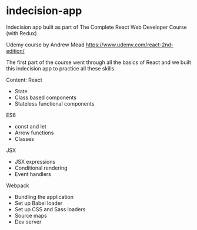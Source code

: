 # indecision-app
Indecision app built as part of The Complete React Web Developer Course (with Redux)

Udemy course by Andrew Mead
https://www.udemy.com/react-2nd-edition/

The first part of the course went through all the basics of React and we built this indecision app to practice all these skills.

Content:
React
 - State
 - Class based components
 - Stateless functional components

ES6
 - const and let
 - Arrow functions
 - Classes

JSX
 - JSX expressions
 - Conditional rendering
 - Event handlers

Webpack
 - Bundling the application
 - Set up Babel loader
 - Set up CSS and Sass loaders
 - Source maps
 - Dev server
